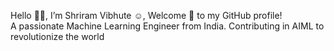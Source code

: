 Hello 👋🏻, I’m Shriram Vibhute ☺️, Welcome 🙏 to my GitHub profile!  
A passionate Machine Learning Engineer from India. Contributing in AIML to revolutionize the world<br>
